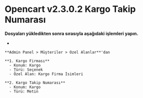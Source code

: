 # Opencart v2.3.0.2 Kargo Takip Numarası

**Dosyaları yükledikten sonra sırasıyla aşağıdaki işlemleri yapın.**

-

```
**Admin Panel > Müşteriler > Özel Alanlar**'dan

**1. Kargo Firması**
  - Konum: Kargo
  - Türü: Seçenek
  - Özel Alan: Kargo Firma İsimleri

**2. Kargo Takip Numarası**
  - Konum: Kargo
  - Türü: Metin
  
```
